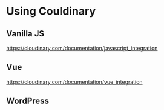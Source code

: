 # Using Couldinary


## Vanilla JS

https://cloudinary.com/documentation/javascript_integration


## Vue

https://cloudinary.com/documentation/vue_integration

## WordPress
